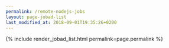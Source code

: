 ```yaml
---
permalink: /remote-nodejs-jobs
layout: page-jobad-list
last_modified_at: 2018-09-01T19:35:26+0200
---
```

{% include render_jobad_list.html permalink=page.permalink %}
